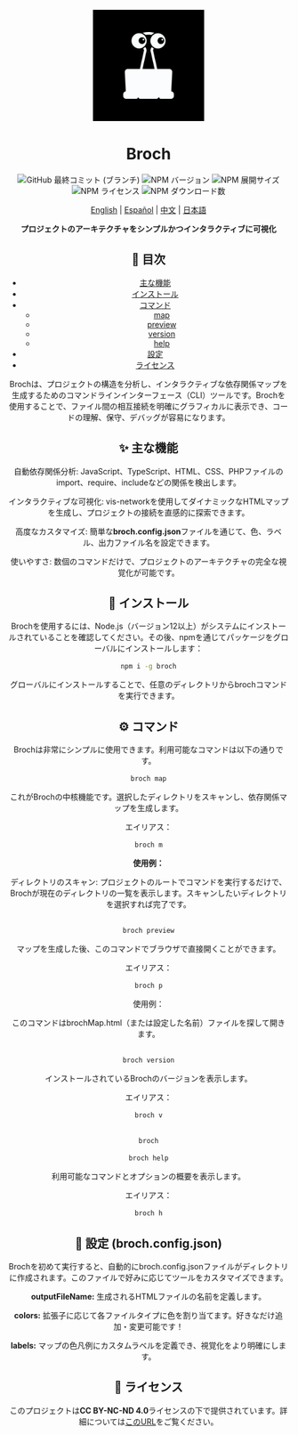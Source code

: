 <div align="center">

<p align="center"> <img src="assets/logo.png" alt="Broch ロゴ" width="200"> </p>

<h1 align="center">Broch</h1>

<p align="center">
    <img src="https://img.shields.io/github/last-commit/jaanque/broch/main" alt="GitHub 最終コミット (ブランチ)">
    <img src="https://img.shields.io/npm/v/broch" alt="NPM バージョン">
    <img src="https://img.shields.io/npm/unpacked-size/broch" alt="NPM 展開サイズ">
    <img src="https://img.shields.io/npm/l/broch" alt="NPM ライセンス">
    <img src="https://img.shields.io/npm/d18m/broch" alt="NPM ダウンロード数">
</p>

<p align="center">
    <a href="README.md">English</a> |
    <a href="README.es.md">Español</a> |
    <a href="README.zh.md">中文</a> |
    <a href="README.ja.md">日本語</a>
</p>

<p align="center"> <strong>プロジェクトのアーキテクチャをシンプルかつインタラクティブに可視化</strong> </p>

## 📑 目次
- [主な機能](#-主な機能)
- [インストール](#-インストール)
- [コマンド](#️-コマンド)
    - [map](#map)
    - [preview](#preview)
    - [version](#version)
    - [help](#help)
- [設定](#-設定)
- [ライセンス](#-ライセンス)

Brochは、プロジェクトの構造を分析し、インタラクティブな依存関係マップを生成するためのコマンドラインインターフェース（CLI）ツールです。Brochを使用することで、ファイル間の相互接続を明確にグラフィカルに表示でき、コードの理解、保守、デバッグが容易になります。

## ✨ 主な機能
自動依存関係分析: JavaScript、TypeScript、HTML、CSS、PHPファイルのimport、require、includeなどの関係を検出します。

インタラクティブな可視化: vis-networkを使用してダイナミックなHTMLマップを生成し、プロジェクトの接続を直感的に探索できます。

高度なカスタマイズ: 簡単な**broch.config.json**ファイルを通じて、色、ラベル、出力ファイル名を設定できます。

使いやすさ: 数個のコマンドだけで、プロジェクトのアーキテクチャの完全な視覚化が可能です。

## 🚀 インストール
Brochを使用するには、Node.js（バージョン12以上）がシステムにインストールされていることを確認してください。その後、npmを通じてパッケージをグローバルにインストールします：

```bash
npm i -g broch
```

グローバルにインストールすることで、任意のディレクトリからbrochコマンドを実行できます。

## ⚙️ コマンド
Brochは非常にシンプルに使用できます。利用可能なコマンドは以下の通りです。

```bash
broch map
```
これがBrochの中核機能です。選択したディレクトリをスキャンし、依存関係マップを生成します。

エイリアス：
```bash
broch m
```

**使用例：**

ディレクトリのスキャン: プロジェクトのルートでコマンドを実行するだけで、Brochが現在のディレクトリの一覧を表示します。スキャンしたいディレクトリを選択すれば完了です。

##

```bash
broch preview
```
マップを生成した後、このコマンドでブラウザで直接開くことができます。

エイリアス：
```bash
broch p
```

使用例：

このコマンドはbrochMap.html（または設定した名前）ファイルを探して開きます。

##

```bash
broch version
```

インストールされているBrochのバージョンを表示します。

エイリアス：

```bash
broch v
```

##

```bash
broch
```
```bash
broch help
```
利用可能なコマンドとオプションの概要を表示します。

エイリアス：
```bash
broch h
```

## 🔧 設定 (broch.config.json)
Brochを初めて実行すると、自動的にbroch.config.jsonファイルがディレクトリに作成されます。このファイルで好みに応じてツールをカスタマイズできます。

**outputFileName:** 生成されるHTMLファイルの名前を定義します。

**colors:** 拡張子に応じて各ファイルタイプに色を割り当てます。好きなだけ追加・変更可能です！

**labels:** マップの色凡例にカスタムラベルを定義でき、視覚化をより明確にします。

## 📄 ライセンス
このプロジェクトは**CC BY-NC-ND 4.0**ライセンスの下で提供されています。詳細については[このURL](https://creativecommons.org/licenses/by-nc-nd/4.0/)をご覧ください。

</div>